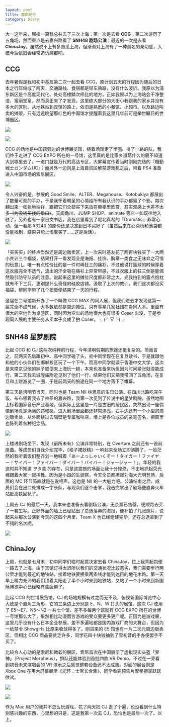 ```yaml
---
layout: post
title: 魔都纪行
category: Diary
---
```


大一这年来，屈指一算我总共去了三次上海：第一次是去看 **CCG**；第二次游历了五角场，然而重点是去嘉兴路看了 **SNH48 剧场公演**；最近的一次是去看 **ChinaJoy**。虽然说不上有多熟悉上海，但渐渐对上海有了一种莫名的亲切感，大概今后依旧会经常造访魔都吧。

## CCG

去年暑假是我和初中基友第二次一起去看 CCG，原计划五天的行程因为随后的日本之行压缩成了两天，交通路线、食宿都是轻车熟路，没有什么波折。我原以为浦东新区是个高度现代化、处处高楼鳞次栉比的地方，正如我原以为上海站会干净整洁、富丽堂皇，然而真正来了才发现，这里绝大部分的大街小巷跟我的家乡并没有多大的区别。从地铁站到宾馆的路上，依旧是熟悉的小餐馆、小超市、以及路边叫卖的摊贩，只有远远眺望那红色的中国馆才提醒着我这里几年前可是举世瞩目的世博园区。

<!--more-->

![](/images/shanghai-travels-00.jpg)

![](/images/shanghai-travels-01.jpg)

CCG 的场地是中国馆旁边的世博展览馆，绕着场馆走了半圈、排了一路的队，我们终于走进了 CCG EXPO 所在的一号馆，这里真的是比家乡漫萌什么的展不知道大到哪里去了。一进门就是万代的高达专区，大屏幕宣传着当时刚刚完结的『機動戦士ガンダムUC』；而另外一边则是上海自贸区解禁游戏机之后，带着 PS4 准备进入中国市场的索尼展区。

![](/images/shanghai-travels-02.jpg)

令人兴奋的是，参展的 Good Smile、ALTER、Megahouse、Kotobukiya 都展出了数量可观的手办，于是我怀着朝圣的心情给所有我认识的手办都留了个影。每次翻出来一张张地端详，跟把它们全部买下来放在橱柜里欣赏，其实观感上也差不太多<s>（为没钱买找的借口）</s>。天闻角川、JUMP SHOP、animate 等店一如既往地入驻了，另外也有一家日文书店，我在店里看到了堀北真希的『Dramatic』非常心动，但一看那 ¥3240 的原价还是决定到日本买好了（虽然后来在心斋桥和池袋都没能找到，结果只能上淘宝买了……这是后话）。

![](/images/shanghai-travels-03.jpg)

「买买买」的终点当然还是周边贩卖区，上一次来时基友花了两百块钱买了一大两小共计三个福袋，结果打开一看发现全是海报、挂饰、胸章一类食之无味弃之可惜的玩意儿。唯一有点性价比的是一件时崎狂三的痛衫，不过他说打篮球的时候穿着这衣服完全不透气，流出的汗全吸在痛衫上异常带感，不过衣服上的狂三倒是能偶然吸引防守队员的注意。说起来这里的摊位尺度都非常之大，光我拍到的露点抱枕就有不下三只，更别提什么奇怪的硅胶店铺。汲取了上次的教训，我们这次都没买福袋，帮同学带了几个扭蛋便结束了一天的行程。

这届在二号馆新开办了一个叫做 CCG MAX 的同人展，但我们进去才发现这第一届完全不成气候，大多数依然是周边摊位，只有零星几家社团在卖同人本。里面有很大的空地作为桌游区，同时因为空出的场地很大也有很多 Coser 出没，于是参观同人展的主要任务从买本子变成了拍 Coser。 ╮(╯▽╰)╭


## SNH48 星梦剧院

比起 CCG 和 CJ 这两次纯粹的行程，今年清明假期的旅途还挺复杂的。简而言之，前两天先后跟初中、高中同学碰了头，初中同学现在在复旦读书，于是就跟他和他的小伙伴们在邯郸校区玩了一个下午。而高中同学就读于香港中文大学，这次是来南京见他的妹子顺便来上海玩一趟，本来也准备来杭但因为时间紧张就没能成行。第二天我去城隍庙附近见到了他们一行，结果他们又把我带回了五角场，在复旦和上财游览了一圈，于是前两天的旅途在同一个地方落下了帷幕。

第三天是清明节当天，同时也是 Team NII 林思意的生日公演。在四川北路吃完午饭，布布领着我去了神圣的嘉兴路，我第一次见到了传说中的星梦剧院。虽然地图上标着国家音乐产业基地，但实际上这里是一片是古旧的居民区，突然出现一座偶像剧场真是满满的违和感。进入剧场里面都还非常漂亮，右手边还有一个小型的周边贩卖处，从外面绕过去隔壁是专属咖啡店，墙上是各位成员的亲笔签名，橱窗里也陈列着各种纪念品。

![](/images/shanghai-travels-04.jpg)

上楼进剧场坐下，发现《前所未有》公演非常特别，在 Overture 之前还有一首前座曲。等成员们自我介绍完毕，《格子裙妖精》一响起来全场立即沸腾了，一脸茫然的我听着饭们整齐划一地喊着「あーよっしゃいくぞー！タイガー！ファイヤー！サイバー！ファイバー！ダイバー！バイバー！ジャージャー！」。年轻的我这时并不知道 ヲタ芸 的存在，只是这震撼的场面让我十分惶恐，不由地抓起荧光棒跟着大家一起挥舞。因为是小四的生诞祭，今天全员都撩起刘海大光明登场，后面的 MC 环节简直就是在说相声，这也是 NII 的一大魅力吧。公演结束之后，成员们会在出口处排成一字长队，与观众们逐个击掌，我击完掌出了剧场便直奔火车站赶高铁回杭了。

上周去 CJ 的最后一天，我本来也准备去看剧场公演，无奈票已售罄，便顺路去买了一套生写。正好外面的墙上已经贴出了总选落幕的海报，便补拍了几张照片，说起来从那次公演到今天的这四个月里，Team X 也已经组建完毕，还在总选拿到了不错的名次呢。

![](/images/shanghai-travels-05.jpg)


## ChinaJoy

上周，也就是七月末，初中同学们临时起意决定去看 ChinaJoy，拉上我背起包便一路去了上海。由于宾馆订得太迟所以我们的交通状况比较恶劣，我们需要步行两公里才能到最近的地铁站，接着地铁要换乘两条线才能到达目的地花木路。第一天早上精力充沛的我们顶着太阳走了半个小时来到地铁站，又站了一个小时来到新国际博览中心已经略有些疲倦了。

比起 CCG 的世博展览馆，CJ 的场地规模有过之而无不及，俯视新国际博览中心大致是个直角三角形，它的三条边上分别是 E、N、W 打头的展馆。这次 CJ 使用了 E5～E7、N5～N2 一共七个馆，差不多每两个馆就有 CCG EXPO 所在的世博一号馆那么大了，果然相比动漫而言游戏的受众要更多更广呢。正因为是游戏展，这里几乎没有什么日本企业参展，差不多遍地都是国内游戏厂商的大舞台，但因为一纸禁令 Showgirls 比原来收敛得多了。刚进来的 E5 馆也有一片二次元周边贩卖区，但相比 CCG 商品要贫乏许多，同学花四十块钱抽到了雪初音的手办便罢手不买了。

比较令人心动的是索尼和微软的展区，索尼首次在中国展示了虚拟现实头盔「梦神」（Project Morpheus），排队还能体验到首批四款 VR Demo，不过在一旁看到初音未来演唱会的 VR 演示之后感觉整套设备还不太成熟。对面的展台则是 Xbox One 在用大屏幕展示《光环：士官长合集》，同学看完预告片摩拳擦掌跃跃欲试。

![](/images/shanghai-travels-06.jpg)

![](/images/shanghai-travels-07.jpg)

作为 Mac 用户的我并不怎么玩游戏，花了两天把 CJ 逛了个遍，也没看到什么特别感兴趣的东西，心里想的只是，这是我第一次去 CJ，恐怕也是最后一次了。以上。
